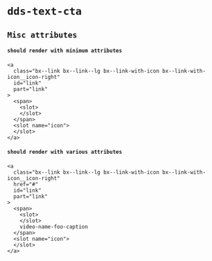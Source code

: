 # `dds-text-cta`

## `Misc attributes`

####   `should render with minimum attributes`

```
<a
  class="bx--link bx--link--lg bx--link-with-icon bx--link-with-icon__icon-right"
  id="link"
  part="link"
>
  <span>
    <slot>
    </slot>
  </span>
  <slot name="icon">
  </slot>
</a>

```

####   `should render with various attributes`

```
<a
  class="bx--link bx--link--lg bx--link-with-icon bx--link-with-icon__icon-right"
  href="#"
  id="link"
  part="link"
>
  <span>
    <slot>
    </slot>
    video-name-foo-caption
  </span>
  <slot name="icon">
  </slot>
</a>

```

